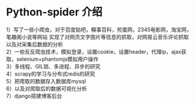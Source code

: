 # Python-spider 介绍
1）写了一些小爬虫，对于百度贴吧，糗事百科，煎蛋网，2345电影网，淘宝网，笔趣阁小说等网站 实现了对网页文字图片等信息的抓取，对网易云音乐评论抓取以及对采集后数据的分析<br>
2）一些反反爬虫技术，模拟登录，设置cookie，设置header，代理ip，ajax获取，selenium+phantomjs模拟用户操作<br> 
3）多线程、GIL锁、多进程、异步的研究<br> 
4）scrapy的学习与分布式redis的研究<br> 
5）把爬取的数据存入数据库mysql<br> 
6）以及对爬取后的数据可视化分析<br> 
7）django搭建博客后台<br> 
<br> 


